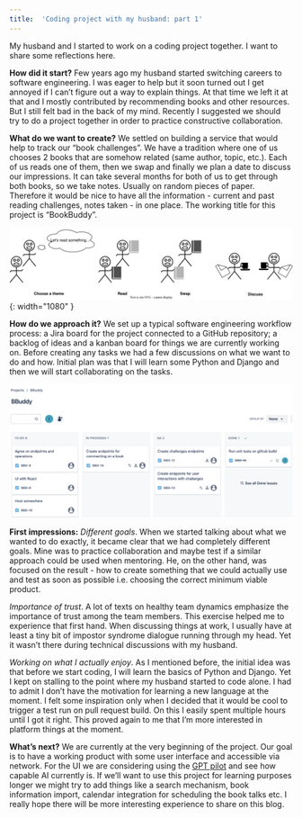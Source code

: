 ```yaml
---
title:  'Coding project with my husband: part 1'
---
```


My husband and I started to work on a coding project together. I want to share some reflections here.

**How did it start?** Few years ago my husband started switching careers to software engineering. I was eager to help but it soon turned out I get annoyed if I can’t figure out a way to explain things. At that time we left it at that and I mostly contributed by recommending books and other resources. But I still felt bad in the back of my mind. Recently I suggested we should try to do a project together in order to practice constructive collaboration. 

**What do we want to create?** We settled on building a service that would help to track our “book challenges”. We have a tradition where one of us chooses 2 books that are somehow related (same author, topic, etc.). Each of us reads one of them, then we swap and finally we plan a date to discuss our impressions. It can take several months for both of us to get through both books, so we take notes. Usually on random pieces of paper. Therefore it would be nice to have all the information - current and past reading challenges, notes taken - in one place. The working title for this project is “BookBuddy”.

![Book challange flow](/assets/images/book_challenge.drawio.svg){: width="1080" }

**How do we approach it?** We set up a typical software engineering workflow process: a Jira board for the project connected to a GitHub repository; a backlog of ideas and a kanban board for things we are currently working on. Before creating any tasks we had a few discussions on what we want to do and how. Initial plan was that I will learn some Python and Django and then we will start collaborating on the tasks. 

![Our jira board](/assets/images/bbd_jira.png)

**First impressions:**
_Different goals_. When we started talking about what we wanted to do exactly, it became clear that we had completely different goals. Mine was to practice collaboration and maybe test if a similar approach could be used when mentoring. He, on the other hand, was focused on the result - how to create something that we could actually use and test as soon as possible i.e. choosing the correct minimum viable product. 

_Importance of trust_. A lot of texts on healthy team dynamics emphasize the importance of trust among the team members. This exercise helped me to experience that first hand. When discussing things at work, I usually have at least a tiny bit of impostor syndrome dialogue running through my head. Yet it wasn’t there during technical discussions with my husband. 

_Working on what I actually enjoy_. As I mentioned before, the initial idea was that before we start coding, I will learn the basics of Python and Django. Yet I kept on stalling to the point where my husband started to code alone. I had to admit I don’t have the motivation for learning a new language at the moment. I felt some inspiration only when I decided that it would be cool to trigger a test run on pull request build. On this I easily spent multiple hours until I got it right. This proved again to me that I’m more interested in platform things at the moment. 

**What’s next?** We are currently at the very beginning of the project. Our goal is to have a working product with some user interface and accessible via network. For the UI we are considering using the [GPT pilot](https://github.com/Pythagora-io/gpt-pilot) and see how capable AI currently is. If we’ll want to use this project for learning purposes longer we might try to add things like a search mechanism, book information import, calendar integration for scheduling the book talks etc. I really hope there will be more interesting experience to share on this blog.
